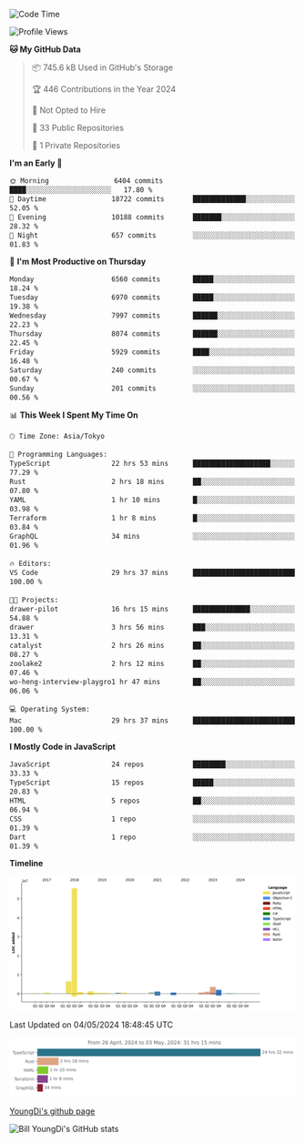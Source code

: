 <!--START_SECTION:waka-->
![Code Time](http://img.shields.io/badge/Code%20Time-644%20hrs%2046%20mins-blue)

![Profile Views](http://img.shields.io/badge/Profile%20Views-0-blue)

**🐱 My GitHub Data** 

> 📦 745.6 kB Used in GitHub's Storage 
 > 
> 🏆 446 Contributions in the Year 2024
 > 
> 🚫 Not Opted to Hire
 > 
> 📜 33 Public Repositories 
 > 
> 🔑 1 Private Repositories 
 > 
**I'm an Early 🐤** 

```text
🌞 Morning                6404 commits        ████░░░░░░░░░░░░░░░░░░░░░   17.80 % 
🌆 Daytime                18722 commits       █████████████░░░░░░░░░░░░   52.05 % 
🌃 Evening                10188 commits       ███████░░░░░░░░░░░░░░░░░░   28.32 % 
🌙 Night                  657 commits         ░░░░░░░░░░░░░░░░░░░░░░░░░   01.83 % 
```
📅 **I'm Most Productive on Thursday** 

```text
Monday                   6560 commits        █████░░░░░░░░░░░░░░░░░░░░   18.24 % 
Tuesday                  6970 commits        █████░░░░░░░░░░░░░░░░░░░░   19.38 % 
Wednesday                7997 commits        ██████░░░░░░░░░░░░░░░░░░░   22.23 % 
Thursday                 8074 commits        ██████░░░░░░░░░░░░░░░░░░░   22.45 % 
Friday                   5929 commits        ████░░░░░░░░░░░░░░░░░░░░░   16.48 % 
Saturday                 240 commits         ░░░░░░░░░░░░░░░░░░░░░░░░░   00.67 % 
Sunday                   201 commits         ░░░░░░░░░░░░░░░░░░░░░░░░░   00.56 % 
```


📊 **This Week I Spent My Time On** 

```text
🕑︎ Time Zone: Asia/Tokyo

💬 Programming Languages: 
TypeScript               22 hrs 53 mins      ███████████████████░░░░░░   77.29 % 
Rust                     2 hrs 18 mins       ██░░░░░░░░░░░░░░░░░░░░░░░   07.80 % 
YAML                     1 hr 10 mins        █░░░░░░░░░░░░░░░░░░░░░░░░   03.98 % 
Terraform                1 hr 8 mins         █░░░░░░░░░░░░░░░░░░░░░░░░   03.84 % 
GraphQL                  34 mins             ░░░░░░░░░░░░░░░░░░░░░░░░░   01.96 % 

🔥 Editors: 
VS Code                  29 hrs 37 mins      █████████████████████████   100.00 % 

🐱‍💻 Projects: 
drawer-pilot             16 hrs 15 mins      ██████████████░░░░░░░░░░░   54.88 % 
drawer                   3 hrs 56 mins       ███░░░░░░░░░░░░░░░░░░░░░░   13.31 % 
catalyst                 2 hrs 26 mins       ██░░░░░░░░░░░░░░░░░░░░░░░   08.27 % 
zoolake2                 2 hrs 12 mins       ██░░░░░░░░░░░░░░░░░░░░░░░   07.46 % 
wo-heng-interview-playgro1 hr 47 mins        ██░░░░░░░░░░░░░░░░░░░░░░░   06.06 % 

💻 Operating System: 
Mac                      29 hrs 37 mins      █████████████████████████   100.00 % 
```

**I Mostly Code in JavaScript** 

```text
JavaScript               24 repos            ████████░░░░░░░░░░░░░░░░░   33.33 % 
TypeScript               15 repos            █████░░░░░░░░░░░░░░░░░░░░   20.83 % 
HTML                     5 repos             ██░░░░░░░░░░░░░░░░░░░░░░░   06.94 % 
CSS                      1 repo              ░░░░░░░░░░░░░░░░░░░░░░░░░   01.39 % 
Dart                     1 repo              ░░░░░░░░░░░░░░░░░░░░░░░░░   01.39 % 
```



**Timeline**

![Lines of Code chart](https://raw.githubusercontent.com/Youngdi/Youngdi/master/assets/bar_graph.png)


 Last Updated on 04/05/2024 18:48:45 UTC
<!--END_SECTION:waka-->

![wakatime](./images/stat.svg)

[YoungDi's github page](https://youngdi.github.io)

![Bill YoungDi's GitHub stats](https://github-readme-stats.vercel.app/api?username=youngdi&count_private=true&show_icons=true)
